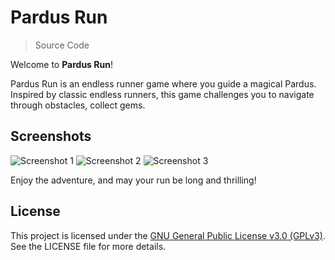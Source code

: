 # Pardus Run
> Source Code

Welcome to **Pardus Run**!

Pardus Run is an endless runner game where you guide a magical Pardus. Inspired by classic endless runners, this game challenges you to navigate through obstacles, collect gems.

## Screenshots

![Screenshot 1](path/to/screenshot1.png)
![Screenshot 2](path/to/screenshot2.png)
![Screenshot 3](path/to/screenshot3.png)

Enjoy the adventure, and may your run be long and thrilling!

## License

This project is licensed under the [GNU General Public License v3.0 (GPLv3)](https://www.gnu.org/licenses/gpl-3.0.html). See the LICENSE file for more details.
